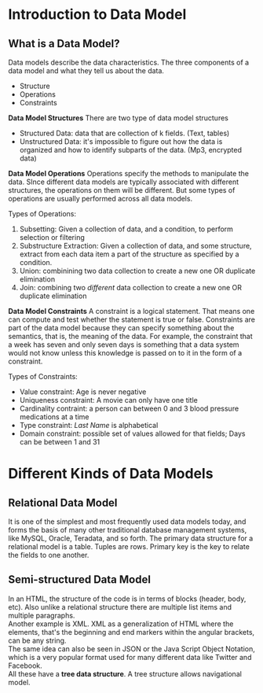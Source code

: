 # Introduction to Data Model

## What is a Data Model?
Data models describe the data characteristics. The three components of a data model and what they tell us about the data. 
- Structure
- Operations
- Constraints

**Data Model Structures**
There are two type of data model structures
- Structured Data: data that are collection of k fields. (Text, tables)
- Unstructured Data: it's impossible to figure out how the data is organized and how to identify subparts of the data. (Mp3, encrypted data)

**Data Model Operations**
Operations specify the methods to manipulate the data. SInce different data models are typically associated with different structures, the operations on them will be different. But some types of operations are usually performed across all data models. 

Types of Operations:
1. Subsetting: Given a collection of data, and a condition, to perform selection or filtering
2. Substructure Extraction: Given a collection of data, and some structure, extract from each data item a part of the structure as specified by a condition.
3. Union: combinining two data collection to create a new one OR duplicate elimination
4. Join: combining two _different_ data collection to create a new one OR duplicate elimination

**Data Model Constraints**
A constraint is a logical statement. That means one can compute and test whether the statement is true or false. Constraints are part of the data model because they can specify something about the semantics, that is, the meaning of the data. For example, the constraint that a week has seven and only seven days is something that a data system would not know unless this knowledge is passed on to it in the form of a constraint. 

Types of Constraints:
- Value constraint: Age is never negative
- Uniqueness constraint: A movie can only have one title
- Cardinality contraint: a person can between 0 and 3 blood pressure medications at a time
- Type constraint: _Last Name_ is alphabetical
- Domain constraint: possible set of values allowed for that fields; Days can be between 1 and 31

# Different Kinds of Data Models

## Relational Data Model ##
It is one of the simplest and most frequently used data models today, and forms the basis of many other traditional database management systems, like MySQL, Oracle, Teradata, and so forth. The primary data structure for a relational model is a table. Tuples are rows. Primary key is the key to relate the fields to one another.

 ## Semi-structured Data Model ##
 In an HTML, the structure of the code is in terms of blocks (header, body, etc). Also unlike a relational structure there are multiple list items and multiple paragraphs. <br/>
Another example is XML. XML as a generalization of HTML where the elements, that's the beginning and end markers within the angular brackets, can be any string. <br/>
The same idea can also be seen in JSON or the Java Script Object Notation, which is a very popular format used for many different data like Twitter and Facebook. <br/>
All these have a **tree data structure**. A tree structure allows navigational model.
